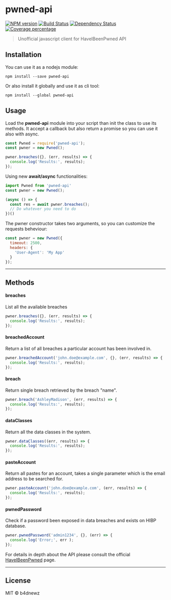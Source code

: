 # pwned-api

[![NPM version][npm-image]][npm-url] [![Build Status][travis-image]][travis-url] [![Dependency Status][daviddm-image]][daviddm-url] [![Coverage percentage][coveralls-image]][coveralls-url]

> Unofficial javascript client for HaveIBeenPwned API

## Installation

You can use it as a nodejs module:

```
npm install --save pwned-api
```

Or also install it globally and use it as cli tool:

```
npm install --global pwned-api
```

## Usage

Load the __pwned-api__ module into your script than init the class to use its methods. It accept a callback but also return a promise so you can use it also with async.

```js
const Pwned = require('pwned-api');
const pwner = new Pwned();

pwner.breaches({}, (err, results) => {
  console.log('Results:', results);
});
```

Using new __await/async__ functionalities:

```js
import Pwned from 'pwned-api'
const pwner = new Pwned();

(async () => {
  const res = await pwner.breaches();
  // Do whatever you need to do
})()
```

The pwner constructor takes two arguments, so you can customize the requests beheviour:

```js
const pwner = new Pwned({
  timeout: 2500,
  headers: {
    'User-Agent': 'My App'
  }
});
```

---

## Methods

#### breaches

List all the available breaches

```js
pwner.breaches({}, (err, results) => {
  console.log('Results:', results);
});
```

#### breachedAccount

Return a list of all breaches a particular account has been involved in.

```js
pwner.breachedAccount('john.doe@example.com', {}, (err, results) => {
  console.log('Results:', results);
});
```

#### breach

Return single breach retrieved by the breach "name".

```js
pwner.breach('AshleyMadison', (err, results) => {
  console.log('Results:', results);
});
```

#### dataClasses

Return all the data classes in the system.

```js
pwner.dataClasses((err, results) => {
  console.log('Results:', results);
});
```

#### pasteAccount

Return all pastes for an account, takes a single parameter which is the email address to be searched for.

```js
pwner.pasteAccount('john.doe@example.com', (err, results) => {
  console.log('Results:', results);
});
```

#### pwnedPassword

Check if a password been exposed in data breaches and exists on HIBP database.

```js
pwner.pwnedPassword('admin1234', {}, (err) => {
  console.log('Error;', err );
});
```

For details in depth about the API please consult the official [HaveIBeenPwned](https://haveibeenpwned.com/API/v2) page.

---

## License

MIT © b4dnewz


[npm-image]: https://badge.fury.io/js/pwned-api.svg
[npm-url]: https://npmjs.org/package/pwned-api
[travis-image]: https://travis-ci.org/b4dnewz/node-pwned.svg?branch=master
[travis-url]: https://travis-ci.org/b4dnewz/node-pwned
[daviddm-image]: https://david-dm.org/b4dnewz/node-pwned.svg?theme=shields.io
[daviddm-url]: https://david-dm.org/b4dnewz/node-pwned
[coveralls-image]: https://coveralls.io/repos/b4dnewz/node-pwned/badge.svg
[coveralls-url]: https://coveralls.io/r/b4dnewz/node-pwned
